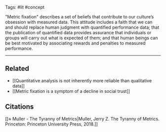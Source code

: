 Tags: #lit #concept 

"Metric fixation" describes a set of beliefs that contribute to our culture’s obsession with measured data. This attitude includes a faith that we can and should replace human judgment with quantified performance data; that the publication of quantified data provides assurance that individuals or groups will carry out what is expected of them; and that human beings can be best motivated by associating rewards and penalties to measured performance. 


---
## Related
- [[Quantitative analysis is not inherently more reliable than qualitative data]]
- [[Metric fixation is a symptom of a decline in social trust]]

## Citations
[[≈ Muller - The Tyranny of Metrics|Muller, Jerry Z. The Tyranny of Metrics. Princeton: Princeton University Press, 2018.]]
